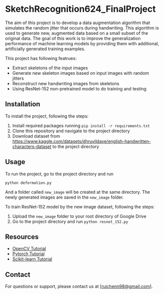 # SketchRecognition624_FinalProject
 The aim of this project is to develop a data augmentation algorithm that simulates the random jitter that occurs during handwriting. This algorithm is  used to generate new, augmented data based on a small subset of the original data. The goal of this work is to improve the generalization performance of machine learning models by providing them with additional, artificially generated training examples.
 
This project has following featrues:
- Extract skeletons of the input images
- Generate new skeleton images based on input images with random jitters
- Reconstruct new handwriting images from skeletons
- Using ResNet-152 non-pretrained model to do training and testing

## Installation
To install the project, following the steps:
1. Install required packages running `pip install -r requirements.txt`
2. Clone this repository and navigate to the project directory
3. Download dataset from https://www.kaggle.com/datasets/dhruvildave/english-handwritten-characters-dataset to the project directory

## Usage
To run the project, go to the project directory and run
```
python deformation.py
```
And a folder called `new_image` will be created at the same directory. The newly generated images are saved in the `new_image` folder.

To train ResNet-152 model by the new image dataset, following the steps:
1. Upload the `new_image` folder to your root directory of Google Drive
2. Go to the project directory and run ```python resnet_152.py```

## Resources
- [OpenCV Tutorial](https://docs.opencv.org/4.x/d6/d00/tutorial_py_root.html)
- [Pytorch Tutorial](https://pytorch.org/tutorials/)
- [Scikit-learn Tutorial](https://scikit-learn.org/stable/tutorial/index.html)

## Contact
For questions or support, please contact us at [ruichenn98@gmail.com].


